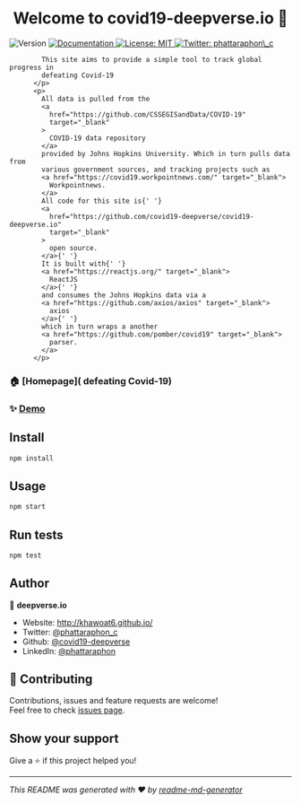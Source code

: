 <h1 align="center">Welcome to covid19-deepverse.io 👋</h1>
<p>
  <img alt="Version" src="https://img.shields.io/badge/version-1.0.0-blue.svg?cacheSeconds=2592000" />
  <a href="https://github.com/covid19-deepverse/covid19-deepverse.io" target="_blank">
    <img alt="Documentation" src="https://img.shields.io/badge/documentation-yes-brightgreen.svg" />
  </a>
  <a href="#" target="_blank">
    <img alt="License: MIT" src="https://img.shields.io/badge/License-MIT-yellow.svg" />
  </a>
  <a href="https://twitter.com/phattaraphon\_c" target="_blank">
    <img alt="Twitter: phattaraphon\_c" src="https://img.shields.io/twitter/follow/phattaraphon\_c.svg?style=social" />
  </a>
</p>

> <p>
            This site aims to provide a simple tool to track global progress in
            defeating Covid-19
          </p>
          <p>
            All data is pulled from the
            <a
              href="https://github.com/CSSEGISandData/COVID-19"
              target="_blank"
            >
              COVID-19 data repository
            </a>
            provided by Johns Hopkins University. Which in turn pulls data from
            various government sources, and tracking projects such as
            <a href="https://covid19.workpointnews.com/" target="_blank">
              Workpointnews.
            </a>
            All code for this site is{' '}
            <a
              href="https://github.com/covid19-deepverse/covid19-deepverse.io"
              target="_blank"
            >
              open source.
            </a>{' '}
            It is built with{' '}
            <a href="https://reactjs.org/" target="_blank">
              ReactJS
            </a>{' '}
            and consumes the Johns Hopkins data via a
            <a href="https://github.com/axios/axios" target="_blank">
              axios
            </a>{' '}
            which in turn wraps a another
            <a href="https://github.com/pomber/covid19" target="_blank">
              parser.
            </a>
          </p>

### 🏠 [Homepage]( defeating Covid-19)

### ✨ [Demo](https://github.com/covid19-deepverse/covid19-deepverse.io)

## Install

```sh
npm install
```

## Usage

```sh
npm start
```

## Run tests

```sh
npm test
```

## Author

👤 **deepverse.io**

- Website: http://khawoat6.github.io/
- Twitter: [@phattaraphon_c](https://twitter.com/phattaraphon_c)
- Github: [@covid19-deepverse](https://github.com/covid19-deepverse)
- LinkedIn: [@phattaraphon](https://linkedin.com/in/phattaraphon)

## 🤝 Contributing

Contributions, issues and feature requests are welcome!<br />Feel free to check [issues page](https://github.com/covid19-deepverse/covid19-deepverse.io/issues).

## Show your support

Give a ⭐️ if this project helped you!

---

_This README was generated with ❤️ by [readme-md-generator](https://github.com/kefranabg/readme-md-generator)_
